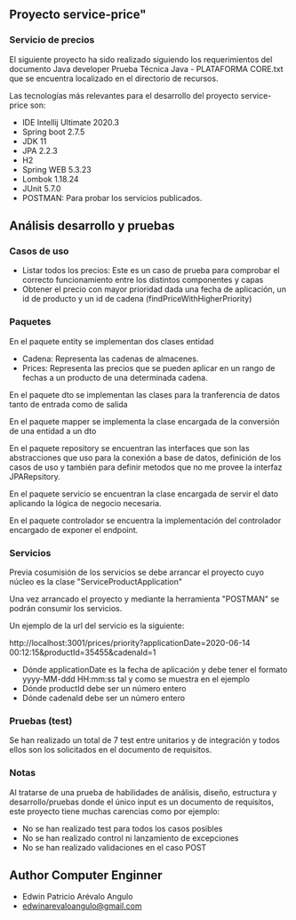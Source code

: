 ## Proyecto service-price"

### Servicio de precios

El siguiente proyecto ha sido realizado siguiendo los requerimientos del documento Java developer Prueba Técnica Java - PLATAFORMA CORE.txt que se encuentra localizado en el directorio de recursos.

Las tecnologías más relevantes para el desarrollo del proyecto service-price son:

* IDE Intellij Ultimate 2020.3
* Spring boot 2.7.5
* JDK 11
* JPA 2.2.3
* H2
* Spring WEB 5.3.23
* Lombok 1.18.24
* JUnit 5.7.0
* POSTMAN: Para probar los servicios publicados.

## Análisis desarrollo y pruebas

### Casos de uso

* Listar todos los precios: Este es un caso de prueba para comprobar el correcto funcionamiento entre los distintos componentes y capas
* Obtener el precio con mayor prioridad dada una fecha de aplicación, un id de producto y un id de cadena (findPriceWithHigherPriority)

### Paquetes

En el paquete entity se implementan dos clases entidad

* Cadena: Representa las cadenas de almacenes.
* Prices: Representa las precios que se pueden aplicar en un rango de fechas a un producto de una determinada cadena.

En el paquete dto se implementan las clases para la tranferencia de datos tanto de entrada como de salida

En el paquete mapper se implementa la clase encargada de la conversión de una entidad a un dto

En el paquete repository se encuentran las interfaces que son las abstracciones que uso para la conexión a base de datos, definición de los casos de uso y también para definir metodos que no me provee la interfaz JPARepsitory.

En el paquete servicio se encuentran la clase encargada de servir el dato aplicando la lógica de negocio necesaria.

En el paquete controlador se encuentra la implementación del controlador encargado de exponer el endpoint.


### Servicios

Previa cosumisión de los servicios se debe arrancar el proyecto cuyo núcleo es la clase "ServiceProductApplication"

Una vez arrancado el proyecto y mediante la herramienta "POSTMAN" se podrán consumir los servicios.

Un ejemplo de la url del servicio es la siguiente:

http://localhost:3001/prices/priority?applicationDate=2020-06-14 00:12:15&productId=35455&cadenaId=1

* Dónde applicationDate es la fecha de aplicación y debe tener el formato yyyy-MM-ddd HH:mm:ss tal y como se muestra en el ejemplo
* Dónde productId debe ser un número entero
* Dónde cadenaId debe ser un número entero

### Pruebas (test)

Se han realizado un total de 7 test entre unitarios y de integración y todos ellos son los solicitados en el documento de requisitos.

### Notas

Al tratarse de una prueba de habilidades de análisis, diseño, estructura y desarrollo/pruebas donde el único input es un documento de requisitos, este proyecto tiene muchas carencias como por ejemplo:

* No se han realizado test para todos los casos posibles
* No se han realizado control ni lanzamiento de excepciones
* No se han realizado validaciones en el caso POST

## Author Computer Enginner
* Edwin Patricio Arévalo Angulo
* edwinarevaloangulo@gmail.com


